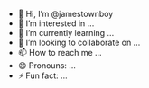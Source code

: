 - 👋 Hi, I’m @jamestownboy
- 👀 I’m interested in ...
- 🌱 I’m currently learning ...
- 💞️ I’m looking to collaborate on ...
- 📫 How to reach me ...
- 😄 Pronouns: ...
- ⚡ Fun fact: ...

<!---
jamestownboy/jamestownboy is a ✨ special ✨ repository because its `README.md` (this file) appears on your GitHub profile.
You can click the Preview link to take a look at your changes.
--->

